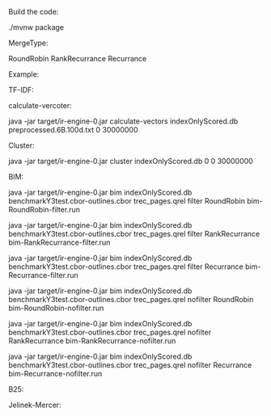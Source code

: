 Build the code:

./mvnw package

MergeType:

RoundRobin
RankRecurrance
Recurrance

Example:

TF-IDF:

calculate-vercoter:

java -jar target/ir-engine-0.jar calculate-vectors indexOnlyScored.db preprocessed.6B.100d.txt 0 30000000      

Cluster:

java -jar target/ir-engine-0.jar cluster indexOnlyScored.db 0 0 30000000   

BIM:

java -jar target/ir-engine-0.jar bim indexOnlyScored.db benchmarkY3test.cbor-outlines.cbor trec_pages.qrel filter RoundRobin bim-RoundRobin-filter.run

java -jar target/ir-engine-0.jar bim indexOnlyScored.db benchmarkY3test.cbor-outlines.cbor trec_pages.qrel filter RankRecurrance bim-RankRecurrance-filter.run

java -jar target/ir-engine-0.jar bim indexOnlyScored.db benchmarkY3test.cbor-outlines.cbor trec_pages.qrel filter Recurrance bim-Recurrance-filter.run

java -jar target/ir-engine-0.jar bim indexOnlyScored.db benchmarkY3test.cbor-outlines.cbor trec_pages.qrel nofilter RoundRobin bim-RoundRobin-nofilter.run

java -jar target/ir-engine-0.jar bim indexOnlyScored.db benchmarkY3test.cbor-outlines.cbor trec_pages.qrel nofilter RankRecurrance bim-RankRecurrance-nofilter.run

java -jar target/ir-engine-0.jar bim indexOnlyScored.db benchmarkY3test.cbor-outlines.cbor trec_pages.qrel nofilter Recurrance bim-Recurrance-nofilter.run

B25:

Jelinek-Mercer:
